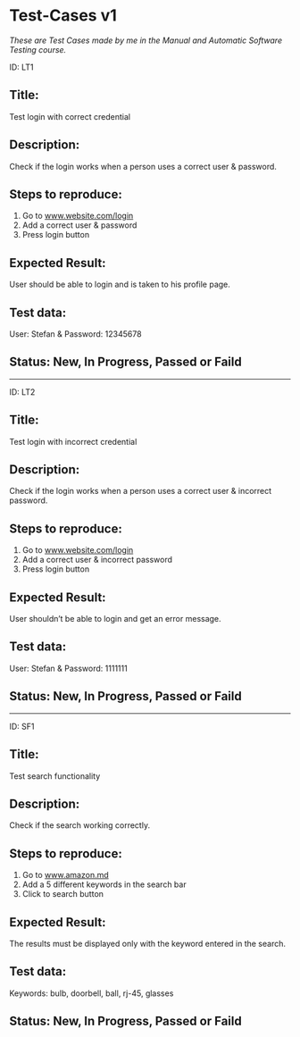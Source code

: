 # Test-Cases v1
*These are Test Cases made by me in the Manual and Automatic Software Testing course.*

ID: LT1

## Title: 
Test login with correct credential

## Description: 
Check if the login works when a person uses a correct user & password.

## Steps to reproduce: 
1. Go to www.website.com/login
2. Add a correct user & password
3. Press login button

## Expected Result: 
User should be able to login and is taken to his profile page.

## Test data: 
User: Stefan & Password: 12345678

## Status: New, In Progress, Passed or Faild

--------

ID: LT2
## Title:
Test login with incorrect credential
     
## Description: 
Check if the login works when a person uses a correct user & incorrect password.
     
## Steps to reproduce: 
1. Go to www.website.com/login
2. Add a correct user & incorrect password
3. Press login button
     
## Expected Result: 
User shouldn’t be able to login and get an error message.
     
## Test data: 
User: Stefan & Password: 1111111
     
## Status: New, In Progress, Passed or Faild
-----------

ID: SF1

## Title:
Test search functionality
     
## Description: 
Check if the search working correctly.
     
## Steps to reproduce: 
1. Go to www.amazon.md
2. Add a 5 different keywords in the search bar
3. Click to search button
      
## Expected Result: 
The results must be displayed only with the keyword entered in the       search.

## Test data: 
Keywords: bulb, doorbell, ball, rj-45, glasses
    
## Status: New, In Progress, Passed or Faild

